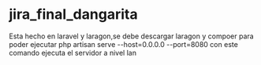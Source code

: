 # jira_final_dangarita
 
Esta hecho en laravel y laragon,se debe descargar laragon y compoer para poder ejecutar
php artisan serve --host=0.0.0.0 --port=8080 con este comando ejecuta el servidor a nivel lan

